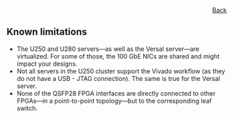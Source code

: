 <div id="readme" class="Box-body readme blob js-code-block-container">
<article class="markdown-body entry-content p-3 p-md-6" itemprop="text">
<p align="right">
<a href="https://github.com/fpgasystems/hacc/blob/main/README.md">Back</a>
</p>

# Known limitations
* The U250 and U280 servers—as well as the Versal server—are virtualized. For some of those, the 100 GbE NICs are shared and might impact your designs. 
* Not all servers in the U250 cluster support the Vivado workflow (as they do not have a USB - JTAG connection). The same is true for the Versal server.
* None of the QSFP28 FPGA interfaces are directly connected to other FPGAs—in a point-to-point topology—but to the corresponding leaf switch.